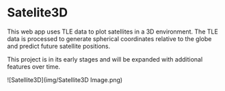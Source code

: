 # Satelite3D

This web app uses TLE data to plot satellites in a 3D environment. The TLE data is processed to generate spherical coordinates relative to the globe and predict future satellite positions.

This project is in its early stages and will be expanded with additional features over time.

![Satellite3D](img/Satellite3D Image.png)
